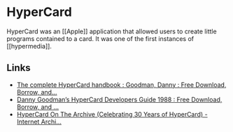 # HyperCard

HyperCard was an [[Apple]] application that allowed users to create little programs contained to a card. It was one of the first instances of [[hypermedia]].


## Links

-   [The complete HyperCard handbook : Goodman, Danny : Free Download, Borrow, and&#x2026;](https://archive.org/details/The_Complete_HyperCard_Handbook/mode/2up)
-   [Danny Goodman&rsquo;s HyperCard Developers Guide 1988 : Free Download, Borrow, and &#x2026;](https://archive.org/details/mac_Danny_Goodmans_HyperCard_Developers_Guide_1988)
-   [HyperCard On The Archive (Celebrating 30 Years of HyperCard) - Internet Archi&#x2026;](https://blog.archive.org/2017/08/11/hypercard-on-the-archive-celebrating-30-years-of-hypercard/)
